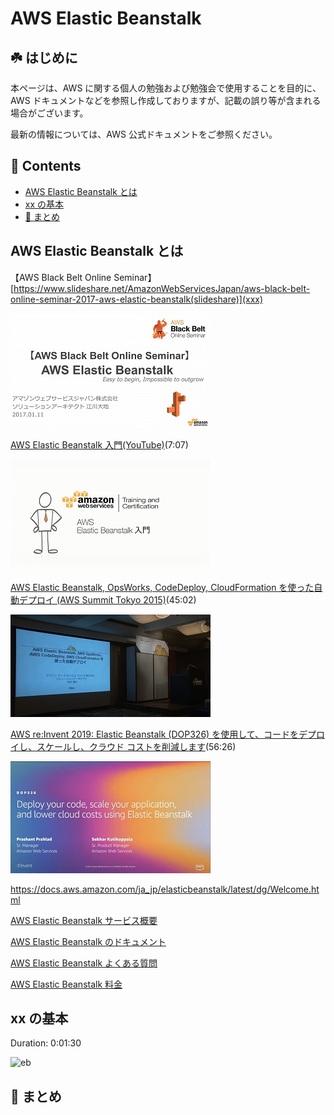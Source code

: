 # AWS Elastic Beanstalk<!-- omit in toc -->

## ☘️ はじめに<!-- omit in toc -->

本ページは、AWS に関する個人の勉強および勉強会で使用することを目的に、AWS ドキュメントなどを参照し作成しておりますが、記載の誤り等が含まれる場合がございます。

最新の情報については、AWS 公式ドキュメントをご参照ください。

## 👀 Contents<!-- omit in toc -->

- [AWS Elastic Beanstalk とは](#aws-elastic-beanstalk-とは)
- [xx の基本](#xx-の基本)
- [📖 まとめ](#-まとめ)

## AWS Elastic Beanstalk とは

【AWS Black Belt Online Seminar】[https://www.slideshare.net/AmazonWebServicesJapan/aws-black-belt-online-seminar-2017-aws-elastic-beanstalk(slideshare)](xxx)

![blackbelt-slideshare-elastic-beanstalk](/images/elasticbeanstalk/blackbelt-slideshare-elastic-beanstalk-320.jpg)

[AWS Elastic Beanstalk 入門(YouTube)](https://www.youtube.com/watch?v=LhmFZryVLiI)(7:07)

![blackbelt-elastic-beanstalk](/images/elasticbeanstalk/blackbelt-elastic-beanstalk-320.jpg)

[AWS Elastic Beanstalk, OpsWorks, CodeDeploy, CloudFormation を使った自動デプロイ (AWS Summit Tokyo 2015)](https://www.youtube.com/watch?v=nM2SHTm66bI)(45:02)

![dop326](/images/elasticbeanstalk/awssummit-2015-elastic-beanstalk-320.jpg)

[AWS re:Invent 2019: Elastic Beanstalk (DOP326) を使用して、コードをデプロイし、スケールし、クラウド コストを削減します](https://www.youtube.com/watch?v=o4clRJuH9xU)(56:26)

![dop326](/images/elasticbeanstalk/dop326-320.jpg)

https://docs.aws.amazon.com/ja_jp/elasticbeanstalk/latest/dg/Welcome.html

[AWS Elastic Beanstalk サービス概要](https://aws.amazon.com/jp/elasticbeanstalk/)

[AWS Elastic Beanstalk のドキュメント](https://docs.aws.amazon.com/ja_jp/elastic-beanstalk/?id=docs_gateway)

[AWS Elastic Beanstalk よくある質問](https://aws.amazon.com/jp/elasticbeanstalk/faqs/)

[AWS Elastic Beanstalk 料金](https://aws.amazon.com/jp/elasticbeanstalk/pricing/)

## xx の基本

Duration: 0:01:30

![eb](/images/all/eb.png)

## 📖 まとめ
